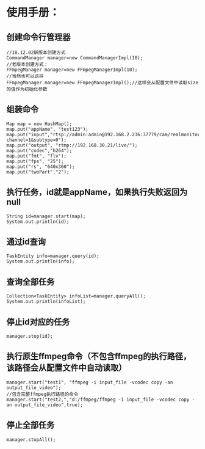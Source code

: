 # 使用手册：

## 创建命令行管理器

```
//18.12.02新版本创建方式
CommandManager manager=new CommandManagerImpl(10);
//老版本创建方式：
FFmpegManager manager=new FFmpegManagerImpl(10);
//当然也可以这样
FFmpegManager manager=new FFmpegManagerImpl();//这样会从配置文件中读取size的值作为初始化参数
```

## 组装命令

```
Map map = new HashMap();
map.put("appName", "test123");
map.put("input","rtsp://admin:admin@192.168.2.236:37779/cam/realmonitor?channel=1&subtype=0");
map.put("output", "rtmp://192.168.30.21/live/");
map.put("codec","h264");
map.put("fmt", "flv");
map.put("fps", "25");
map.put("rs", "640x360");
map.put("twoPart","2");
```

## 执行任务，id就是appName，如果执行失败返回为null

```
String id=manager.start(map);
System.out.println(id);
```

## 通过id查询

```
TaskEntity info=manager.query(id);
System.out.println(info);
```

## 查询全部任务

```
Collection<TaskEntity> infoList=manager.queryAll();
System.out.println(infoList);
```

## 停止id对应的任务

```
manager.stop(id);
```

## 执行原生ffmpeg命令（不包含ffmpeg的执行路径，该路径会从配置文件中自动读取）

```
manager.start("test1", "ffmpeg -i input_file -vcodec copy -an output_file_video");
//包含完整ffmpeg执行路径的命令
manager.start("test2,","d:/ffmpeg/ffmpeg -i input_file -vcodec copy -an output_file_video",true);
```

## 停止全部任务

```
manager.stopAll();
```
